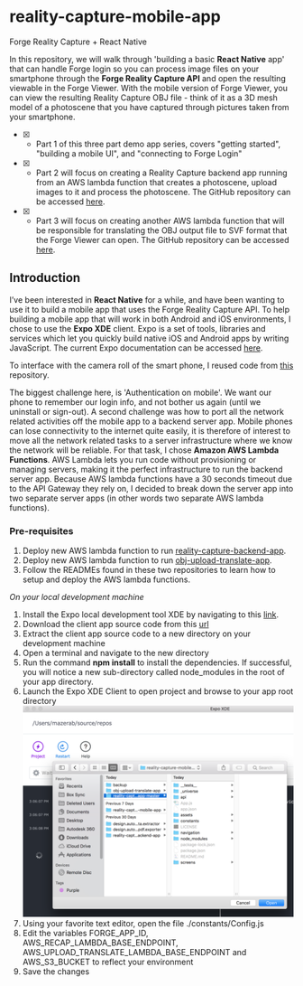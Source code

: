 # reality-capture-mobile-app
Forge Reality Capture + React Native

In this repository, we will walk through 'building a basic **React Native** app' that can handle Forge login so you can process image files on your smartphone through the **Forge Reality Capture API** and open the resulting viewable in the Forge Viewer.  With the mobile version of Forge Viewer, you can view the resulting Reality Capture OBJ file - think of it as a 3D mesh model of a photoscene that you have captured through pictures taken from your smartphone.

- [x] - Part 1 of this three part demo app series, covers "getting started", "building a mobile UI", and "connecting to Forge Login"

- [x] - Part 2 will focus on creating a Reality Capture backend app running from an AWS lambda function that creates a photoscene, upload images to it and process the photoscene. The GitHub repository can be accessed [here](https://github.com/mazerab/reality-capture-backend-app).

- [x] - Part 3 will focus on creating another AWS lambda function that will be responsible for translating the OBJ output file to SVF format that the Forge Viewer can open. The GitHub repository can be accessed [here](https://github.com/mazerab/obj-upload-translate-app).

## Introduction

I’ve been interested in **React Native** for a while, and have been wanting to use it to build a mobile app that uses the Forge Reality Capture API. To help building a mobile app that will work in both Android and iOS environments, I chose to use the **Expo XDE** client. Expo is a set of tools, libraries and services which let you quickly build native iOS and Android apps by writing JavaScript. The current Expo documentation can be accessed [here](https://docs.expo.io/versions/v26.0.0/). 

To interface with the camera roll of the smart phone, I reused code from [this](https://github.com/expo/image-upload-example) repository. 

The biggest challenge here, is 'Authentication on mobile'. We want our phone to remember our login info, and not bother us again (until we uninstall or sign-out). A second challenge was how to port all the network related activities off the mobile app to a backend server app. Mobile phones can lose connectivity to the internet quite easily, it is therefore of interest to move all the network related tasks to a server infrastructure where we know the network will be reliable. For that task, I chose **Amazon AWS Lambda Functions**. AWS Lambda lets you run code without provisioning or managing servers, making it the perfect infrastructure to run the backend server app. Because AWS lambda functions have a 30 seconds timeout due to the API Gateway they rely on, I decided to break down the server app into two separate server apps (in other words two separate AWS lambda functions). 


### Pre-requisites

1. Deploy new AWS lambda function to run [reality-capture-backend-app](https://github.com/mazerab/reality-capture-backend-app). 
1. Deploy new AWS lambda function to run [obj-upload-translate-app](https://github.com/mazerab/obj-upload-translate-app).
1. Follow the READMEs found in these two repositories to learn how to setup and deploy the AWS lambda functions.

*On your local development machine*

1. Install the Expo local development tool XDE by navigating to this [link](https://docs.expo.io/versions/latest/introduction/installation.html).
1. Download the client app source code from this [url](https://github.com/mazerab/reality-capture-mobile-app/archive/master.zip)
1. Extract the client app source code to a new directory on your development machine
1. Open a terminal and navigate to the new directory
1. Run the command **npm install** to install the dependencies. If successful, you will notice a new sub-directory called node_modules in the root of your app directory.
1. Launch the Expo XDE Client to open project and browse to your app root directory
  ![Open Expo Project](/assets/images/expo-open-project.png)
1. Using your favorite text editor, open the file ./constants/Config.js
1. Edit the variables FORGE_APP_ID, AWS_RECAP_LAMBDA_BASE_ENDPOINT, AWS_UPLOAD_TRANSLATE_LAMBDA_BASE_ENDPOINT and AWS_S3_BUCKET to reflect your environment
1. Save the changes




